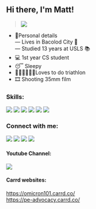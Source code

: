 ## Hi there, I'm Matt! 
><img align="center">![](https://media.giphy.com/media/10bHcDcPM925ry/giphy.gif) </img>

- 📇Personal details<br>
— Lives in Bacolod City 📍<br>
— Studied 13 years at USLS 📚<br>
- 💻 1st year CS student
- 😴 Sleepy
- 🏊🏻🏃‍♀️🚴🏿Loves to do triathlon
- 🎞️ Shooting 35mm film

### Skills:
<img src="https://img.shields.io/badge/C%2B%2B-00599C?style=for-the-badge&logo=c%2B%2B&logoColor=white"></a>
<img src="https://img.shields.io/badge/Java-ED8B00?style=for-the-badge&logo=java&logoColor=white"></a>
<img src="https://img.shields.io/badge/PHP-777BB4?style=for-the-badge&logo=php&logoColor=white"></a>
<img src="https://img.shields.io/badge/HTML-239120?style=for-the-badge&logo=html5&logoColor=white"></a>
<img src="https://img.shields.io/badge/CSS-239120?&style=for-the-badge&logo=css3&logoColor=white"></a>
<img src="https://img.shields.io/badge/Python-3776AB?style=for-the-badge&logo=python&logoColor=white"></a>


### Connect with me:
<a href="https://facebook.com/mattenarle10" rel="nofollow"><img src="https://img.shields.io/badge/Facebook-1877F2?style=for-the-badge&logo=facebook&logoColor=white"></a>
<a href="https://instagram.com/mattenarle" rel="nofollow"><img src="https://img.shields.io/badge/Instagram-E4405F?style=for-the-badge&logo=instagram&logoColor=white"></a>
<a href="https://open.spotify.com/user/enarlem?si=eb7417a6e5b647a7" rel="nofollow"><img src="https://img.shields.io/badge/Spotify-1ED760?&amp;style=for-the-badge&amp;logo=spotify&amp;logoColor=white" style="max-width: 100%;"></a>
<a href="https://discordapp.com/users/sojuboi#4353/" rel="nofollow"><img src="https://img.shields.io/badge/Discord-7289DA?style=for-the-badge&logo=discord&logoColor=white"></a> 
#### Youtube Channel:
<a href="https://www.youtube.com/channel/UCkafRzI7ANlbUvSruL0VKmA" rel="nofollow"><img src="https://img.shields.io/badge/YouTube-FF0000?style=for-the-badge&logo=youtube&logoColor=white"></a>
#### Carrd websites:
https://omicron101.carrd.co/ <br>
https://pe-advocacy.carrd.co/


